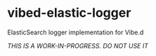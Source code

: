 # vibed-elastic-logger
ElasticSearch logger implementation for Vibe.d

*THIS IS A WORK-IN-PROGRESS. DO NOT USE IT*
